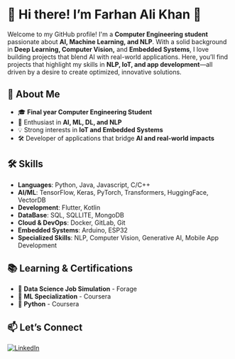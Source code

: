 
# 💫 Hi there! I’m Farhan Ali Khan 👋

Welcome to my GitHub profile! I'm a **Computer Engineering student** passionate about **AI, Machine Learning, and NLP**. With a solid background in **Deep Learning, Computer Vision,** and **Embedded Systems**, I love building projects that blend AI with real-world applications. Here, you’ll find projects that highlight my skills in **NLP, IoT, and app development**—all driven by a desire to create optimized, innovative solutions.

## 🌟 About Me

- 🎓 **Final year Computer Engineering Student**
- 🧠 Enthusiast in **AI, ML, DL, and NLP**
- 💡 Strong interests in **IoT and Embedded Systems**
- 🛠️ Developer of applications that bridge **AI and real-world impacts**

## 🛠️ Skills

- **Languages**: Python, Java, Javascript, C/C++
- **AI/ML**: TensorFlow, Keras, PyTorch, Transformers, HuggingFace, VectorDB
- **Development**: Flutter, Kotlin
- **DataBase**: SQL, SQLLITE, MongoDB
- **Cloud & DevOps**: Docker, GitLab, Git
- **Embedded Systems**: Arduino, ESP32
- **Specialized Skills**: NLP, Computer Vision, Generative AI, Mobile App Development

## 📚 Learning & Certifications

- 📜 **Data Science Job Simulation** - Forage
- 📜 **ML Specialization** - Coursera
- 📜 **Python** - Coursera

## 📫 Let’s Connect

[![LinkedIn](https://img.shields.io/badge/LinkedIn-blue?style=flat&logo=linkedin)](https://www.linkedin.com/in/farhan-ak128/) 

